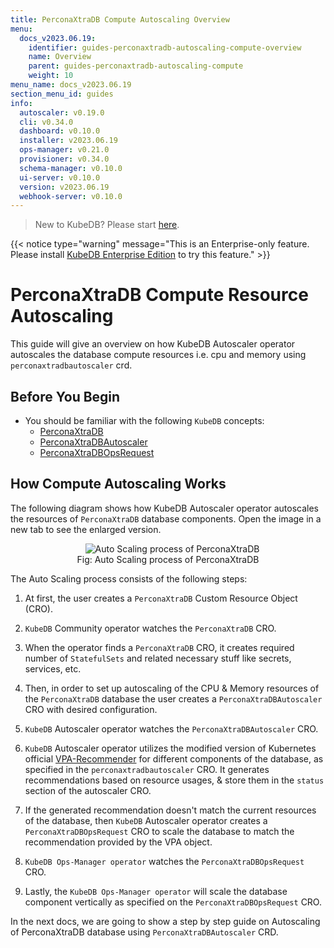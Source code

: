 ```yaml
---
title: PerconaXtraDB Compute Autoscaling Overview
menu:
  docs_v2023.06.19:
    identifier: guides-perconaxtradb-autoscaling-compute-overview
    name: Overview
    parent: guides-perconaxtradb-autoscaling-compute
    weight: 10
menu_name: docs_v2023.06.19
section_menu_id: guides
info:
  autoscaler: v0.19.0
  cli: v0.34.0
  dashboard: v0.10.0
  installer: v2023.06.19
  ops-manager: v0.21.0
  provisioner: v0.34.0
  schema-manager: v0.10.0
  ui-server: v0.10.0
  version: v2023.06.19
  webhook-server: v0.10.0
---
```


> New to KubeDB? Please start [here](/docs/v2023.06.19/README).

{{< notice type="warning" message="This is an Enterprise-only feature. Please install [KubeDB Enterprise Edition](/docs/v2023.06.19/setup/install/enterprise) to try this feature." >}}

# PerconaXtraDB Compute Resource Autoscaling

This guide will give an overview on how KubeDB Autoscaler operator autoscales the database compute resources i.e. cpu and memory using `perconaxtradbautoscaler` crd.

## Before You Begin

- You should be familiar with the following `KubeDB` concepts:
  - [PerconaXtraDB](/docs/v2023.06.19/guides/percona-xtradb/concepts/perconaxtradb)
  - [PerconaXtraDBAutoscaler](/docs/v2023.06.19/guides/percona-xtradb/concepts/autoscaler)
  - [PerconaXtraDBOpsRequest](/docs/v2023.06.19/guides/percona-xtradb/concepts/opsrequest)

## How Compute Autoscaling Works

The following diagram shows how KubeDB Autoscaler operator autoscales the resources of `PerconaXtraDB` database components. Open the image in a new tab to see the enlarged version.

<figure align="center">
  <img alt="Auto Scaling process of PerconaXtraDB" src="/docs/v2023.06.19/guides/percona-xtradb/autoscaler/compute/overview/images/pxas-compute.png">
<figcaption align="center">Fig: Auto Scaling process of PerconaXtraDB</figcaption>
</figure>

The Auto Scaling process consists of the following steps:

1. At first, the user creates a `PerconaXtraDB` Custom Resource Object (CRO).

2. `KubeDB` Community operator watches the `PerconaXtraDB` CRO.

3. When the operator finds a `PerconaXtraDB` CRO, it creates required number of `StatefulSets` and related necessary stuff like secrets, services, etc.

4. Then, in order to set up autoscaling of the CPU & Memory resources of the `PerconaXtraDB` database the user creates a `PerconaXtraDBAutoscaler` CRO with desired configuration.

5. `KubeDB` Autoscaler operator watches the `PerconaXtraDBAutoscaler` CRO.

6. `KubeDB` Autoscaler operator utilizes the modified version of Kubernetes official [VPA-Recommender](https://github.com/kubernetes/autoscaler/tree/master/vertical-pod-autoscaler/pkg) for different components of the database, as specified in the `perconaxtradbautoscaler` CRO.
It generates recommendations based on resource usages, & store them in the `status` section of the autoscaler CRO.

7. If the generated recommendation doesn't match the current resources of the database, then `KubeDB` Autoscaler operator creates a `PerconaXtraDBOpsRequest` CRO to scale the database to match the recommendation provided by the VPA object.

8. `KubeDB Ops-Manager operator` watches the `PerconaXtraDBOpsRequest` CRO.

9. Lastly, the `KubeDB Ops-Manager operator` will scale the database component vertically as specified on the `PerconaXtraDBOpsRequest` CRO.

In the next docs, we are going to show a step by step guide on Autoscaling of PerconaXtraDB database using `PerconaXtraDBAutoscaler` CRD.
